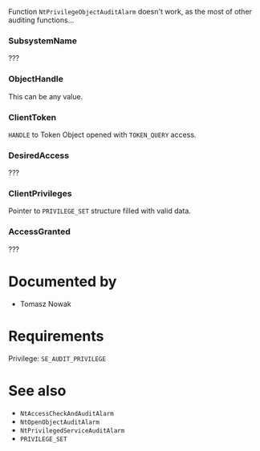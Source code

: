 Function `NtPrivilegeObjectAuditAlarm` doesn't work, as the most of other auditing functions...

### SubsystemName

???

### ObjectHandle

This can be any value.

### ClientToken

`HANDLE` to Token Object opened with `TOKEN_QUERY` access.

### DesiredAccess

???

### ClientPrivileges

Pointer to `PRIVILEGE_SET` structure filled with valid data.

### AccessGranted

???

# Documented by

* Tomasz Nowak

# Requirements

Privilege: `SE_AUDIT_PRIVILEGE`

# See also

* `NtAccessCheckAndAuditAlarm`
* `NtOpenObjectAuditAlarm`
* `NtPrivilegedServiceAuditAlarm`
* `PRIVILEGE_SET`
